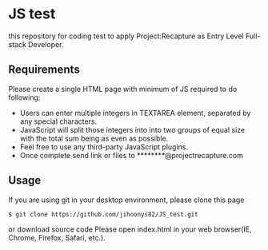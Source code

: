 # JS test
this repository for coding test to apply Project:Recapture as Entry Level Full-stack Developer. 

## Requirements
Please create a single HTML page with minimum of JS required to do following:
* Users can enter multiple integers in TEXTAREA element, separated by any special characters.
* JavaScript will split those integers into into two groups of equal size with the total sum being as even as possible.
* Feel free to use any third-party JavaScript plugins.
* Once complete send link or files to ********@projectrecapture.com

## Usage
If you are using git in your desktop environment, please clone this page
```
$ git clone https://github.com/jihoonys82/JS_test.git
```
or download source code 
Please open index.html in your web browser(IE, Chrome, Firefox, Safari, etc.).

